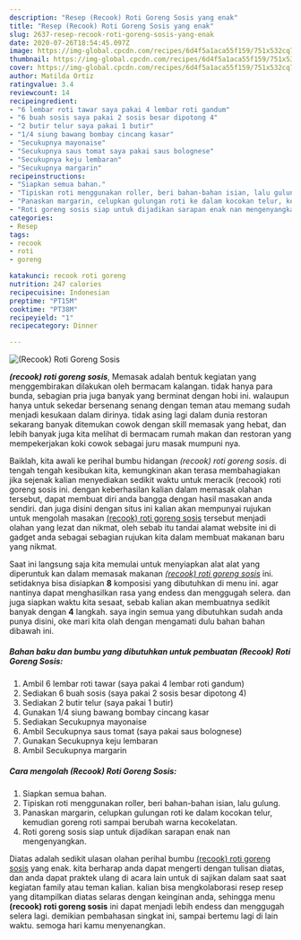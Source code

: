 ```yaml
---
description: "Resep (Recook) Roti Goreng Sosis yang enak"
title: "Resep (Recook) Roti Goreng Sosis yang enak"
slug: 2637-resep-recook-roti-goreng-sosis-yang-enak
date: 2020-07-26T18:54:45.097Z
image: https://img-global.cpcdn.com/recipes/6d4f5a1aca55f159/751x532cq70/recook-roti-goreng-sosis-foto-resep-utama.jpg
thumbnail: https://img-global.cpcdn.com/recipes/6d4f5a1aca55f159/751x532cq70/recook-roti-goreng-sosis-foto-resep-utama.jpg
cover: https://img-global.cpcdn.com/recipes/6d4f5a1aca55f159/751x532cq70/recook-roti-goreng-sosis-foto-resep-utama.jpg
author: Matilda Ortiz
ratingvalue: 3.4
reviewcount: 14
recipeingredient:
- "6 lembar roti tawar saya pakai 4 lembar roti gandum"
- "6 buah sosis saya pakai 2 sosis besar dipotong 4"
- "2 butir telur saya pakai 1 butir"
- "1/4 siung bawang bombay cincang kasar"
- "Secukupnya mayonaise"
- "Secukupnya saus tomat saya pakai saus bolognese"
- "Secukupnya keju lembaran"
- "Secukupnya margarin"
recipeinstructions:
- "Siapkan semua bahan."
- "Tipiskan roti menggunakan roller, beri bahan-bahan isian, lalu gulung."
- "Panaskan margarin, celupkan gulungan roti ke dalam kocokan telur, kemudian goreng roti sampai berubah warna kecokelatan."
- "Roti goreng sosis siap untuk dijadikan sarapan enak nan mengenyangkan."
categories:
- Resep
tags:
- recook
- roti
- goreng

katakunci: recook roti goreng 
nutrition: 247 calories
recipecuisine: Indonesian
preptime: "PT15M"
cooktime: "PT38M"
recipeyield: "1"
recipecategory: Dinner

---
```



![(Recook) Roti Goreng Sosis](https://img-global.cpcdn.com/recipes/6d4f5a1aca55f159/751x532cq70/recook-roti-goreng-sosis-foto-resep-utama.jpg)

<b><i>(recook) roti goreng sosis</i></b>, Memasak adalah bentuk kegiatan yang menggembirakan dilakukan oleh bermacam kalangan. tidak hanya para bunda, sebagian pria juga banyak yang berminat dengan hobi ini. walaupun hanya untuk sekedar bersenang senang dengan teman atau memang sudah menjadi kesukaan dalam dirinya. tidak asing lagi dalam dunia restoran sekarang banyak ditemukan cowok dengan skill memasak yang hebat, dan lebih banyak juga kita melihat di bermacam rumah makan dan restoran yang mempekerjakan koki cowok sebagai juru masak mumpuni nya.



Baiklah, kita awali ke perihal bumbu hidangan <i>(recook) roti goreng sosis</i>. di tengah tengah kesibukan kita, kemungkinan akan terasa membahagiakan jika sejenak kalian menyediakan sedikit waktu untuk meracik (recook) roti goreng sosis ini. dengan keberhasilan kalian dalam memasak olahan tersebut, dapat membuat diri anda bangga dengan hasil masakan anda sendiri. dan juga disini dengan situs ini kalian akan mempunyai rujukan untuk mengolah masakan <u>(recook) roti goreng sosis</u> tersebut menjadi olahan yang lezat dan nikmat, oleh sebab itu tandai alamat website ini di gadget anda sebagai sebagian rujukan kita dalam membuat makanan baru yang nikmat.


Saat ini langsung saja kita memulai untuk menyiapkan alat alat yang diperuntuk kan dalam memasak makanan <u><i>(recook) roti goreng sosis</i></u> ini. setidaknya bisa disiapkan <b>8</b> komposisi yang dibutuhkan di menu ini. agar nantinya dapat menghasilkan rasa yang endess dan menggugah selera. dan juga siapkan waktu kita sesaat, sebab kalian akan membuatnya sedikit banyak dengan <b>4</b> langkah. saya ingin semua yang dibutuhkan sudah anda punya disini, oke mari kita olah dengan mengamati dulu bahan bahan dibawah ini.

<!--inarticleads1-->

##### Bahan baku dan bumbu yang dibutuhkan untuk pembuatan (Recook) Roti Goreng Sosis:

1. Ambil 6 lembar roti tawar (saya pakai 4 lembar roti gandum)
1. Sediakan 6 buah sosis (saya pakai 2 sosis besar dipotong 4)
1. Sediakan 2 butir telur (saya pakai 1 butir)
1. Gunakan 1/4 siung bawang bombay cincang kasar
1. Sediakan Secukupnya mayonaise
1. Ambil Secukupnya saus tomat (saya pakai saus bolognese)
1. Gunakan Secukupnya keju lembaran
1. Ambil Secukupnya margarin




<!--inarticleads2-->

##### Cara mengolah (Recook) Roti Goreng Sosis:

1. Siapkan semua bahan.
1. Tipiskan roti menggunakan roller, beri bahan-bahan isian, lalu gulung.
1. Panaskan margarin, celupkan gulungan roti ke dalam kocokan telur, kemudian goreng roti sampai berubah warna kecokelatan.
1. Roti goreng sosis siap untuk dijadikan sarapan enak nan mengenyangkan.




Diatas adalah sedikit ulasan olahan perihal bumbu <u>(recook) roti goreng sosis</u> yang enak. kita berharap anda dapat mengerti dengan tulisan diatas, dan anda dapat praktek ulang di acara lain untuk di sajikan dalam saat saat kegiatan family atau teman kalian. kalian bisa mengkolaborasi resep resep yang ditampilkan diatas selaras dengan keinginan anda, sehingga menu <b>(recook) roti goreng sosis</b> ini dapat menjadi lebih endess dan menggugah selera lagi. demikian pembahasan singkat ini, sampai bertemu lagi di lain waktu. semoga hari kamu menyenangkan.
